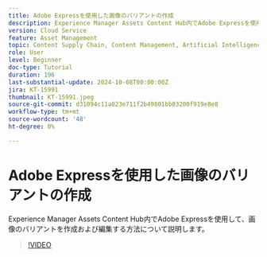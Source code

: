 ```yaml
---
title: Adobe Expressを使用した画像のバリアントの作成
description: Experience Manager Assets Content Hub内でAdobe Expressを使用して、画像のバリアントを作成および編集する方法について説明します。
version: Cloud Service
feature: Asset Management
topic: Content Supply Chain, Content Management, Artificial Intelligence
role: User
level: Beginner
doc-type: Tutorial
duration: 196
last-substantial-update: 2024-10-08T00:00:00Z
jira: KT-15991
thumbnail: KT-15991.jpeg
source-git-commit: d31094c11a023e711f2b49801bb03200f919e8e8
workflow-type: tm+mt
source-wordcount: '48'
ht-degree: 0%

---
```



# Adobe Expressを使用した画像のバリアントの作成

Experience Manager Assets Content Hub内でAdobe Expressを使用して、画像のバリアントを作成および編集する方法について説明します。

>[!VIDEO](https://video.tv.adobe.com/v/3435003/?learn=on)
